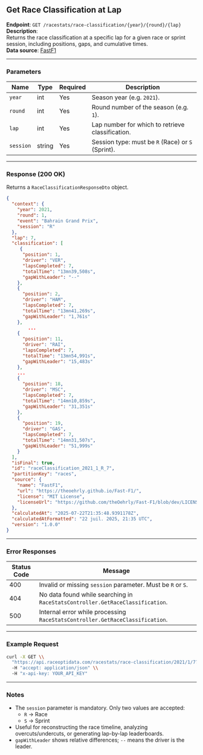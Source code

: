 ## Get Race Classification at Lap

**Endpoint**: `GET /racestats/race-classification/{year}/{round}/{lap}`  
**Description**:  
Returns the race classification at a specific lap for a given race or sprint session, including positions, gaps, and cumulative times.  
**Data source**: [FastF1](https://theoehrly.github.io/Fast-F1/)

---

### Parameters

| Name      | Type   | Required | Description |
|-----------|--------|----------|-------------|
| `year`    | int    | Yes      | Season year (e.g. `2021`). |
| `round`   | int    | Yes      | Round number of the season (e.g. `1`). |
| `lap`     | int    | Yes      | Lap number for which to retrieve classification. |
| `session` | string | Yes      | Session type: must be `R` (Race) or `S` (Sprint). |

---

### Response (200 OK)

Returns a `RaceClassificationResponseDto` object.

```json
{
  "context": {
    "year": 2021,
    "round": 1,
    "event": "Bahrain Grand Prix",
    "session": "R"
  },
  "lap": 7,
  "classification": [
     {
      "position": 1,
      "driver": "VER",
      "lapsCompleted": 7,
      "totalTime": "13mn39,508s",
      "gapWithLeader": "--"
    },
    {
      "position": 2,
      "driver": "HAM",
      "lapsCompleted": 7,
      "totalTime": "13mn41,269s",
      "gapWithLeader": "1,761s"
    },
		...
    {
      "position": 11,
      "driver": "RAI",
      "lapsCompleted": 7,
      "totalTime": "13mn54,991s",
      "gapWithLeader": "15,483s"
    },
    ...
    {
      "position": 18,
      "driver": "MSC",
      "lapsCompleted": 7,
      "totalTime": "14mn10,859s",
      "gapWithLeader": "31,351s"
    },
    {
      "position": 19,
      "driver": "GAS",
      "lapsCompleted": 7,
      "totalTime": "14mn31,507s",
      "gapWithLeader": "51,999s"
    }
  ],
  "isFinal": true,
  "id": "raceClassification_2021_1_R_7",
  "partitionKey": "races",
  "source": {
    "name": "FastF1",
    "url": "https://theoehrly.github.io/Fast-F1/",
    "license": "MIT License",
    "licenseUrl": "https://github.com/theOehrly/Fast-F1/blob/dev/LICENSE"
  },
  "calculatedAt": "2025-07-22T21:35:48.9391178Z",
  "calculatedAtFormatted": "22 juil. 2025, 21:35 UTC",
  "version": "1.0.0"
}
```

---

### Error Responses

| Status Code | Message |
|-------------|---------|
| 400         | Invalid or missing `session` parameter. Must be `R` or `S`. |
| 404         | No data found while searching in `RaceStatsController.GetRaceClassification`. |
| 500         | Internal error while processing `RaceStatsController.GetRaceClassification`.  |

---

### Example Request

```bash
curl -X GET \\
  "https://api.raceoptidata.com/racestats/race-classification/2021/1/7?session=R" \\
  -H "accept: application/json" \\
  -H "x-api-key: YOUR_API_KEY"
```

---

### Notes

- The `session` parameter is mandatory. Only two values are accepted:  
  - `R` → Race  
  - `S` → Sprint  
- Useful for reconstructing the race timeline, analyzing overcuts/undercuts, or generating lap-by-lap leaderboards.  
- `gapWithLeader` shows relative differences; `--` means the driver is the leader.